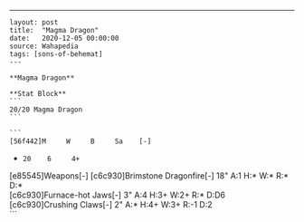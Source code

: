---
    layout: post
    title:  "Magma Dragon"
    date:   2020-12-05 00:00:00
    source: Wahapedia
    tags: [sons-of-behemat]
    ---
    
    **Magma Dragon**
    
    **Stat Block**
    ```
    20/20 Magma Dragon
    ```
    
    ```
    [56f442]M     W     B     Sa    [-]
*     20    6     4+    
[e85545]Weapons[-]
[c6c930]Brimstone Dragonfire[-]
18"    A:1    H:*    W:*    R:*    D:*   
[c6c930]Furnace-hot Jaws[-]
3"     A:4    H:3+   W:2+   R:*    D:D6  
[c6c930]Crushing Claws[-]
2"     A:*    H:4+   W:3+   R:-1   D:2   
    ```
    
    
    